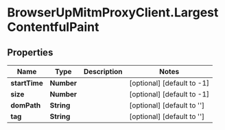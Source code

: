 # BrowserUpMitmProxyClient.LargestContentfulPaint

## Properties

Name | Type | Description | Notes
------------ | ------------- | ------------- | -------------
**startTime** | **Number** |  | [optional] [default to -1]
**size** | **Number** |  | [optional] [default to -1]
**domPath** | **String** |  | [optional] [default to &#39;&#39;]
**tag** | **String** |  | [optional] [default to &#39;&#39;]



